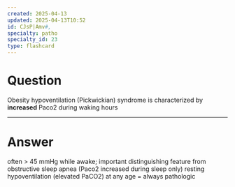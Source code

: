 ```yaml
---
created: 2025-04-13
updated: 2025-04-13T10:52
id: CJsP|Amv#,
specialty: patho
specialty_id: 23
type: flashcard
---
```


# Question
Obesity hypoventilation (Pickwickian) syndrome is characterized by **increased** Paco2 during waking hours

---

# Answer
often > 45 mmHg while awake; important distinguishing feature from obstructive sleep apnea (Paco2 increased during sleep only)  resting hypoventilation (elevated PaCO2) at any age = always pathologic